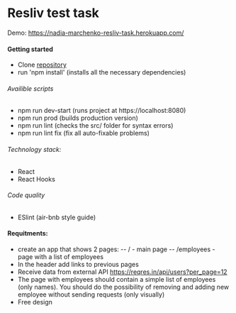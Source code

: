 # Resliv test task

Demo: https://nadia-marchenko-resliv-task.herokuapp.com/

#### Getting started
- Clone [repository](https://github.com/nadia-marchenko/Resliv-Test-Task-6)
- run 'npm install' (installs all the necessary dependencies)

###### Availible scripts
- npm run dev-start (runs project at https://localhost:8080)
- npm run prod (builds production version)
- npm run lint (checks the src/ folder for syntax errors)
- npm run lint fix (fix all auto-fixable problems)

###### Technology stack:
- React
- React Hooks

###### Code quality
- ESlint (air-bnb style guide)

#### Requitments:
- create an app that shows 2 pages:
-- / - main page
-- /employees - page with a list of employees
- In the header add links to previous pages
- Receive data from external API https://reqres.in/api/users?per_page=12 
- The page with employees should contain a simple list of employees (only names). You should do the possibility of removing and adding new employee without sending requests (only visually)
- Free design
